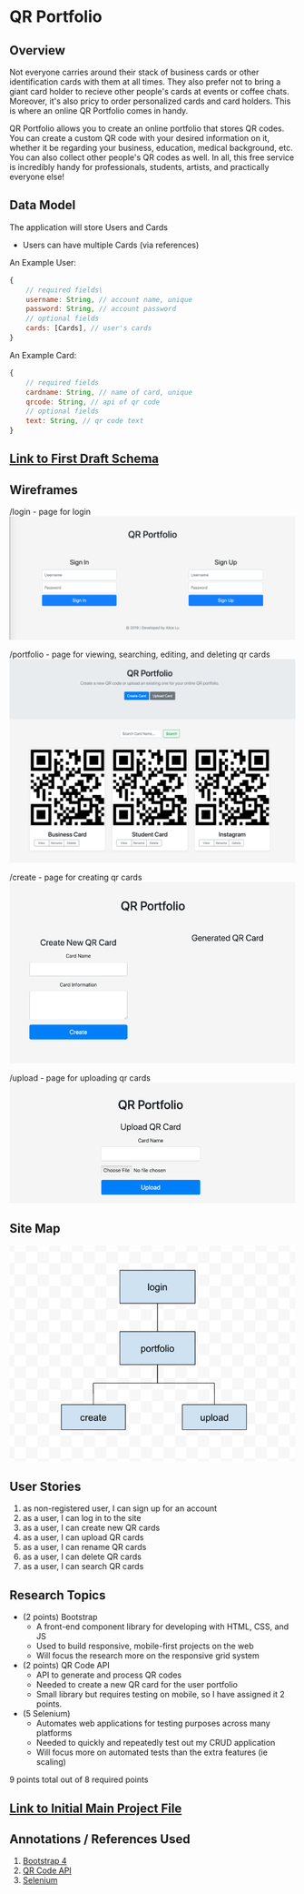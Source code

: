 # QR Portfolio

## Overview

Not everyone carries around their stack of business cards or other identification cards with them at all times. They also prefer not to bring a giant card holder to recieve other people's cards at events or coffee chats. Moreover, it's also pricy to order personalized cards and card holders. This is where an online QR Portfolio comes in handy.

QR Portfolio allows you to create an online portfolio that stores QR codes. You can create a custom QR code with your desired information on it, whether it be regarding your business, education, medical background, etc. You can also collect other people's QR codes as well. In all, this free service is incredibly handy for professionals, students, artists, and practically everyone else!  

## Data Model

The application will store Users and Cards

* Users can have multiple Cards (via references)

An Example User:

```javascript
{
    // required fields\
    username: String, // account name, unique
    password: String, // account password
    // optional fields
    cards: [Cards], // user's cards
}
```

An Example Card: 

```javascript
{
    // required fields
    cardname: String, // name of card, unique
    qrcode: String, // api of qr code
    // optional fields
    text: String, // qr code text
}
```

## [Link to First Draft Schema](db.js) 

## Wireframes

/login - page for login
![login](documentation/login.png)

/portfolio - page for viewing, searching, editing, and deleting qr cards
![home](documentation/portfolio.png)

/create - page for creating qr cards
![customer-profile/slug](documentation/create.png)

/upload - page for uploading qr cards
![customer-new](documentation/upload.png)

## Site Map
![Site map](documentation/sitemap.png) 

## User Stories

1. as non-registered user, I can sign up for an account
2. as a user, I can log in to the site
3. as a user, I can create new QR cards
4. as a user, I can upload QR cards
5. as a user, I can rename QR cards
6. as a user, I can delete QR cards
7. as a user, I can search QR cards

## Research Topics

* (2 points) Bootstrap
  * A front-end component library for developing with HTML, CSS, and JS
  * Used to build responsive, mobile-first projects on the web
  * Will focus the research more on the responsive grid system 
* (2 points) QR Code API
    * API to generate and process QR codes 
    * Needed to create a new QR card for the user portfolio
    * Small library but requires testing on mobile, so I have assigned it 2 points.
* (5 Selenium)
    * Automates web applications for testing purposes across many platforms
    * Needed to quickly and repeatedly test out my CRUD application  
    * Will focus more on automated tests than the extra features (ie scaling)

9 points total out of 8 required points 

## [Link to Initial Main Project File](app.js) 

## Annotations / References Used

1. [Bootstrap 4](https://getbootstrap.com/)
2. [QR Code API](http://goqr.me/api/) 
3. [Selenium](https://www.seleniumhq.org/)